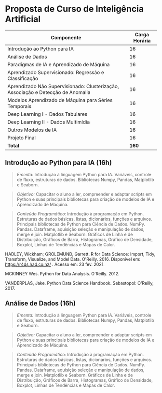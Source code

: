 # Proposta de Curso de Inteligência Artificial

| Componente | Carga Horária |
|-|-|
| Introdução ao Python para IA |	16 |
| Análise de Dados |	16 |
| Paradigmas de IA e Aprendizado de Máquina |	16 |
| Aprendizado Supervisionado: Regressão e Classificação	| 16 |
| Aprendizado Não Supervisionado: Clusterização, Associação e Detecção de Anomalia	| 16 |
| Modelos Aprendizado de Máquina para Séries Temporais | 16 |
| Deep Learning I - Dados Tabulares	| 16 |
| Deep Learning II - Dados Multimídia	| 16 |
| Outros Modelos de IA	| 16 |
| Projeto Final	| 16 |
| **Total** | **160** |

## Introdução ao Python para IA (16h)

> *Ementa:* Introdução à linguagem Python para IA.  Variáveis, controle de fluxo,
estruturas de dados. Bibliotecas Numpy, Pandas, Matplotlib e Seaborn.

> *Objetivo:* Capacitar o aluno a ler, compreender e adaptar scripts em Python e suas principais bibliotecas
para criação de modelos de IA e Aprendizado de Máquina.

> *Conteúdo Programático:* Introdução à programação em Python. Estruturas de dados básicas,
listas, dicionários, funções e arquivos. Principais bibliotecas de Python para
Ciência de Dados. NumPy. Pandas. Dataframe, aquisição seleção e manipulação de dados, merge e
join. Matplotlib e Seaborn. Gráficos de Linha e de Distribuição, Gráficos de Barra,
Histogramas, Gráfico de Densidade, Boxplot, Linhas de Tendências e Mapas de Calor. 

HADLEY, Wickham; GROLEMUND, Garrett. R for Data Science: Import, Tidy,
Transform, Visualize, and Model Data. O'Reilly. 2016. Disponível em:
https://r4ds.had.co.nz/ . Acesso em: 23 fev. 2021.

MCKINNEY Wes. Python for Data Analysis. O'Reilly. 2012. 

VANDERPLAS, Jake. Python Data Science Handbook. Sebastopol: O'Reilly,
2017.

## Análise de Dados (16h)

> *Ementa:* Introdução à linguagem Python para IA.  Variáveis, controle de fluxo,
estruturas de dados. Bibliotecas Numpy, Pandas, Matplotlib e Seaborn.

> *Objetivo:* Capacitar o aluno a ler, compreender e adaptar scripts em Python e suas principais bibliotecas
para criação de modelos de IA e Aprendizado de Máquina.

> *Conteúdo Programático:* Introdução à programação em Python. Estruturas de dados básicas,
listas, dicionários, funções e arquivos. Principais bibliotecas de Python para
Ciência de Dados. NumPy. Pandas. Dataframe, aquisição seleção e manipulação de dados, merge e
join. Matplotlib e Seaborn. Gráficos de Linha e de Distribuição, Gráficos de Barra,
Histogramas, Gráfico de Densidade, Boxplot, Linhas de Tendências e Mapas de Calor. 



